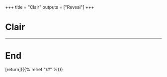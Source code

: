 
+++
title = "Clair"
outputs = ["Reveal"]
+++

# Clair

---

# End

[return]({{% relref "/#" %}})



